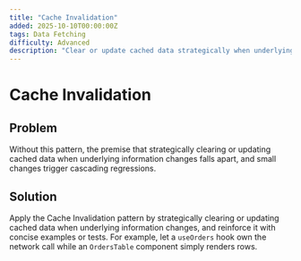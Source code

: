 ```yaml
---
title: "Cache Invalidation"
added: 2025-10-10T00:00:00Z
tags: Data Fetching
difficulty: Advanced
description: "Clear or update cached data strategically when underlying information changes."
---
```

# Cache Invalidation

## Problem

Without this pattern, the premise that strategically clearing or updating cached data when underlying information changes falls apart, and small changes trigger cascading regressions.

## Solution

Apply the Cache Invalidation pattern by strategically clearing or updating cached data when underlying information changes, and reinforce it with concise examples or tests. For example, let a `useOrders` hook own the network call while an `OrdersTable` component simply renders rows.
